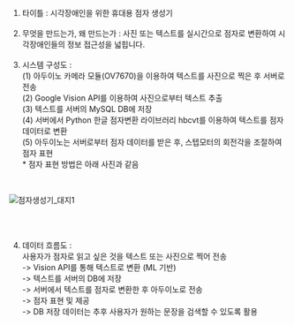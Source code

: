 1. 타이틀 : 시각장애인을 위한 휴대용 점자 생성기</br></br>
2. 무엇을 만드는가, 왜 만드는가 : 사진 또는 텍스트를 실시간으로 점자로 변환하여 시각장애인들의 정보 접근성을 넓힙니다.</br></br>
3. 시스템 구성도 :
</br>(1) 아두이노 카메라 모듈(OV7670)을 이용하여 텍스트를 사진으로 찍은 후 서버로 전송
</br>(2) Google Vision API를 이용하여 사진으로부터 텍스트 추출
</br>(3) 텍스트를 서버의 MySQL DB에 저장
</br>(4) 서버에서 Python 한글 점자변환 라이브러리 hbcvt를 이용하여 텍스트를 점자 데이터로 변환
</br>(5) 아두이노는 서버로부터 점자 데이터를 받은 후, 스텝모터의 회전각을 조절하여 점자 표현
</br> * 점자 표현 방법은 아래 사진과 같음
</br>


![점자생성기_대지1](https://github.com/JihoonJang/CapstoneDesign/blob/master/%EC%A0%90%EC%9E%90%EC%83%9D%EC%84%B1%EA%B8%B0_%EB%8C%80%EC%A7%80%201.jpg)

</br></br>

4. 데이터 흐름도 : </br>사용자가 점자로 읽고 싶은 것을 텍스트 또는 사진으로 찍어 전송 
</br>-> Vision API를 통해 텍스트로 변환 (ML 기반) 
</br>-> 텍스트를 서버의 DB에 저장 
</br>-> 서버에서 텍스트를 점자로 변환한 후 아두이노로 전송
</br>-> 점자 표현 및 제공
</br>-> DB 저장 데이터는 추후 사용자가 원하는 문장을 검색할 수 있도록 활용
